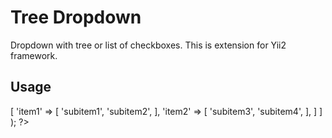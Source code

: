 # Tree Dropdown #

Dropdown with tree or list of checkboxes.
This is extension for Yii2 framework. 

## Usage ##

<?php
echo \insperedia\treedropdown\DropdownTreeWidget::widget(
    [
        'data' => [
            'item1' => [
                'subitem1',
                'subitem2',               
            ],
           'item2' => [
               'subitem3',
               'subitem4',               
           ],
        ]
    ]
);
?>